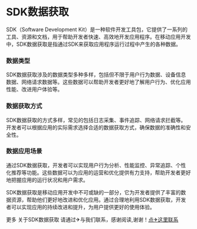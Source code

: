# SDK数据获取

SDK（Software Development Kit）是一种软件开发工具包，它提供了一系列的工具、资源和文档，用于帮助开发者快速、高效地开发应用程序。在移动应用开发中，SDK数据获取是指通过SDK来获取应用程序运行过程中产生的各种数据。

### 数据类型

SDK数据获取涉及的数据类型多种多样，包括但不限于用户行为数据、设备信息数据、网络请求数据等。这些数据可以帮助开发者更好地了解用户行为、优化应用性能、改进用户体验等。

### 数据获取方式

SDK数据获取的方式多样，常见的包括日志采集、事件追踪、网络请求拦截等。开发者可以根据应用的实际需求选择合适的数据获取方式，确保数据的准确性和安全性。

### 数据应用场景

通过SDK数据获取，开发者可以实现用户行为分析、性能监控、异常追踪、个性化推荐等功能。这些数据可以为应用的运营和优化提供有力支持，帮助开发者更好地把握应用的运行状况和用户需求。

SDK数据获取是移动应用开发中不可或缺的一部分，它为开发者提供了丰富的数据资源，帮助他们更好地改进和优化应用。通过合理地利用SDK数据获取，开发者可以实现应用的持续改进和提升，为用户提供更好的使用体验。

更多 关于SDK数据获取 请通过✈与我们联系，感谢阅读,谢谢！[点✈这里联系](https://bbd.k02.cc)